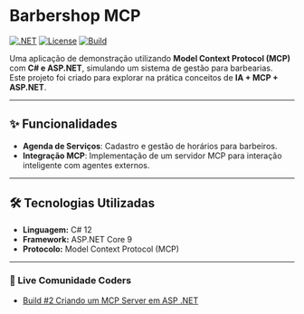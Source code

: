 # Barbershop MCP

[![.NET](https://img.shields.io/badge/.NET-9.0-blue)](https://dotnet.microsoft.com/)
[![License](https://img.shields.io/badge/license-MIT-green)](LICENSE)
[![Build](https://img.shields.io/github/actions/workflow/status/mbanagouro/barbershop-mcp/ci.yml?branch=main)](https://github.com/mbanagouro/barbershop-mcp/actions)

Uma aplicação de demonstração utilizando **Model Context Protocol (MCP)** com **C# e ASP.NET**, simulando um sistema de gestão para barbearias.  
Este projeto foi criado para explorar na prática conceitos de **IA + MCP + ASP.NET**.

---

## ✨ Funcionalidades

- **Agenda de Serviços**: Cadastro e gestão de horários para barbeiros.
- **Integração MCP**: Implementação de um servidor MCP para interação inteligente com agentes externos.

---

## 🛠 Tecnologias Utilizadas

- **Linguagem:** C# 12
- **Framework:** ASP.NET Core 9
- **Protocolo:** Model Context Protocol (MCP)

---

### 🎥 Live Comunidade Coders

- [Build #2 Criando um MCP Server em ASP .NET](https://www.youtube.com/live/L-wgYGBxNBk?si=27WOEGH6_k4Vpo__)

